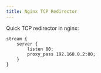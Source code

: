 ```yaml
---
title: Nginx TCP Redirector
---
```


Quick TCP redirector in nginx:

```
stream {
	server {
		listen 80;
		proxy_pass 192.168.0.2:80;
	}
}
```

